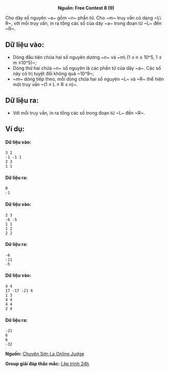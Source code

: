 **<center>Nguồn: Free Contest 8 (9)</center>**

Cho dãy số nguyên ~a~ gồm ~n~ phần tử. Cho ~m~ truy vấn có dạng ~L\ R~, với mỗi truy vấn, in ra tổng các số của dãy ~a~ trong đoạn từ ~L~ đến ~R~.

## Dữ liệu vào:
- Dòng đầu tiên chứa hai số nguyên dương ~n~ và ~m\ (1 ≤ n ≤ 10^5, 1 ≤ m ≤10^5)~;
- Dòng thứ hai chứa ~n~ số nguyên là các phần tử của dãy ~a~. Các số này có trị tuyệt đối không quá ~10^9~;
- ~m~ dòng tiếp theo, mỗi dòng chứa hai số nguyên ~L~ và ~R~ thể hiện một truy vấn ~(1 ≤ L ≤ R ≤ n)~.

## Dữ liệu ra:
- Với mỗi truy vấn, in ra tổng các số trong đoạn từ ~L~ đến ~R~.

## Ví dụ:
#### Dữ liệu vào:
```
3 2
-1 -1 1
2 3
1 1
```

#### Dữ liệu ra:
```
0
-1
```

#### Dữ liệu vào:
```
2 3
-6 -5
1 1
1 2
2 2
```

#### Dữ liệu ra:
```
-6
-11
-5
```

#### Dữ liệu vào:
```
4 4
17 -17 -21 6
1 3
4 4
4 4
2 4
```

#### Dữ liệu ra:
```
-21
6
6
-32
```
**Nguồn:** [Chuyên Sơn La Online Judge](http://csloj.ddns.net/)

**Group giải đáp thắc mắc:** [Lập trình 24h](https://www.facebook.com/groups/1386904321519984)